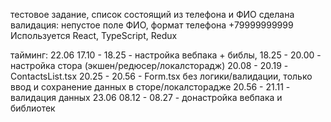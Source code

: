 тестовое задание, список состоящий из телефона и ФИО
сделана валидация: непустое поле ФИО, формат телефона +79999999999
Используется React, TypeScript, Redux

тайминг:
22.06
17.10 - 18.25 - настройка вебпака + библы, 
18.25 - 20.00 - настройка стора (экшен/редюсер/локалсторадж)
20.08 - 20.19 - ContactsList.tsx
20.25 - 20.56 - Form.tsx без логики/валидации, только ввод и сохранение данных в сторе/локалсторадже
20.56 - 21.11 - валидация данных
23.06
08.12 - 08.27 - донастройка вебпака и библиотек